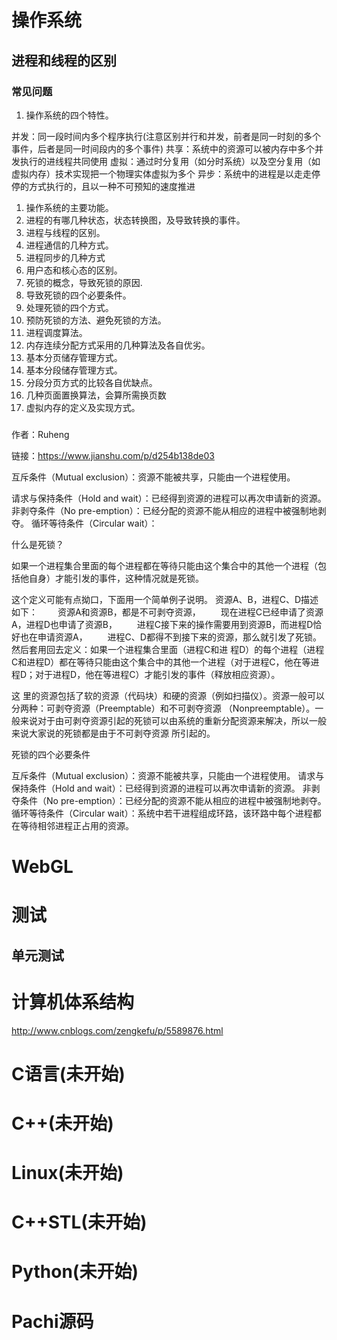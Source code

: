 # 操作系统





## 进程和线程的区别

### 常见问题

1. 操作系统的四个特性。

并发：同一段时间内多个程序执行(注意区别并行和并发，前者是同一时刻的多个事件，后者是同一时间段内的多个事件)
共享：系统中的资源可以被内存中多个并发执行的进线程共同使用
虚拟：通过时分复用（如分时系统）以及空分复用（如虚拟内存）技术实现把一个物理实体虚拟为多个
异步：系统中的进程是以走走停停的方式执行的，且以一种不可预知的速度推进



1. 操作系统的主要功能。
2. 进程的有哪几种状态，状态转换图，及导致转换的事件。
3. 进程与线程的区别。
4. 进程通信的几种方式。
5. 进程同步的几种方式
6. 用户态和核心态的区别。
7. 死锁的概念，导致死锁的原因.
8. 导致死锁的四个必要条件。
9. 处理死锁的四个方式。
10. 预防死锁的方法、避免死锁的方法。
11. 进程调度算法。
12. 内存连续分配方式采用的几种算法及各自优劣。
13. 基本分页储存管理方式。
14. 基本分段储存管理方式。
15. 分段分页方式的比较各自优缺点。
16. 几种页面置换算法，会算所需换页数
17. 虚拟内存的定义及实现方式。

### 

作者：Ruheng

链接：https://www.jianshu.com/p/d254b138de03







互斥条件（Mutual exclusion）：资源不能被共享，只能由一个进程使用。



请求与保持条件（Hold and wait）：已经得到资源的进程可以再次申请新的资源。
非剥夺条件（No pre-emption）：已经分配的资源不能从相应的进程中被强制地剥夺。
循环等待条件（Circular wait）：



什么是死锁？

   如果一个进程集合里面的每个进程都在等待只能由这个集合中的其他一个进程（包括他自身）才能引发的事件，这种情况就是死锁。

这个定义可能有点拗口，下面用一个简单例子说明。
​     资源A、B，进程C、D描述如下：
　　资源A和资源B，都是不可剥夺资源，
　　现在进程C已经申请了资源A，进程D也申请了资源B，
　　进程C接下来的操作需要用到资源B，而进程D恰好也在申请资源A，
　　进程C、D都得不到接下来的资源，那么就引发了死锁。
然后套用回去定义：如果一个进程集合里面（进程C和进 程D）的每个进程（进程C和进程D）都在等待只能由这个集合中的其他一个进程（对于进程C，他在等进程D；对于进程D，他在等进程C）才能引发的事件（释放相应资源）。

这 里的资源包括了软的资源（代码块）和硬的资源（例如扫描仪）。资源一般可以分两种：可剥夺资源（Preemptable）和不可剥夺资源 （Nonpreemptable）。一般来说对于由可剥夺资源引起的死锁可以由系统的重新分配资源来解决，所以一般来说大家说的死锁都是由于不可剥夺资源 所引起的。

死锁的四个必要条件

互斥条件（Mutual exclusion）：资源不能被共享，只能由一个进程使用。
请求与保持条件（Hold and wait）：已经得到资源的进程可以再次申请新的资源。
非剥夺条件（No pre-emption）：已经分配的资源不能从相应的进程中被强制地剥夺。
循环等待条件（Circular wait）：系统中若干进程组成环路，该环路中每个进程都在等待相邻进程正占用的资源。







# WebGL





# 测试

## 单元测试







# 计算机体系结构

http://www.cnblogs.com/zengkefu/p/5589876.html









# C语言(未开始)

# C++(未开始)

# Linux(未开始)

# C++STL(未开始)

# Python(未开始)

# Pachi源码